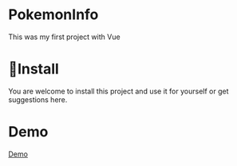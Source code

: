 # PokemonInfo
This was my first project with Vue

# 🚀Install
You are welcome to install this project and use it for yourself or get suggestions here.

# Demo
[Demo](https://pokemon.nkoch.xyz/)
